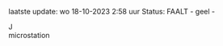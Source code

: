 laatste update: 
wo 18-10-2023  2:58   uur 
Status: FAALT - geel - 
<div class="service R">J</div><div class="service Y">microstation</div>